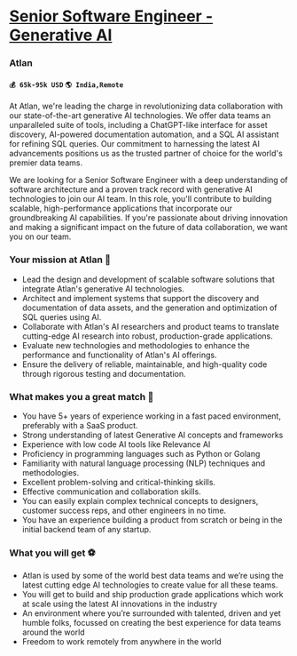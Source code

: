 # [Senior Software Engineer - Generative AI](https://www.remotewlb.com/apply/senior-software-engineer-generative-ai)  
### Atlan  
#### `💰 65k-95k USD` `🌎 India,Remote`  

At Atlan, we're leading the charge in revolutionizing data collaboration with our state-of-the-art generative AI technologies. We offer data teams an unparalleled suite of tools, including a ChatGPT-like interface for asset discovery, AI-powered documentation automation, and a SQL AI assistant for refining SQL queries. Our commitment to harnessing the latest AI advancements positions us as the trusted partner of choice for the world's premier data teams.

  

We are looking for a Senior Software Engineer with a deep understanding of software architecture and a proven track record with generative AI technologies to join our AI team. In this role, you'll contribute to building scalable, high-performance applications that incorporate our groundbreaking AI capabilities. If you're passionate about driving innovation and making a significant impact on the future of data collaboration, we want you on our team.

### Your mission at Atlan 🏡

  * Lead the design and development of scalable software solutions that integrate Atlan's generative AI technologies.
  * Architect and implement systems that support the discovery and documentation of data assets, and the generation and optimization of SQL queries using AI.
  * Collaborate with Atlan's AI researchers and product teams to translate cutting-edge AI research into robust, production-grade applications.
  * Evaluate new technologies and methodologies to enhance the performance and functionality of Atlan's AI offerings.
  * Ensure the delivery of reliable, maintainable, and high-quality code through rigorous testing and documentation.

### What makes you a great match 🚀

  * You have 5+ years of experience working in a fast paced environment, preferably with a SaaS product.
  * Strong understanding of latest Generative AI concepts and frameworks
  * Experience with low code AI tools like Relevance AI
  * Proficiency in programming languages such as Python or Golang
  * Familiarity with natural language processing (NLP) techniques and methodologies.
  * Excellent problem-solving and critical-thinking skills.
  * Effective communication and collaboration skills.
  * You can easily explain complex technical concepts to designers, customer success reps, and other engineers in no time.
  * You have an experience building a product from scratch or being in the initial backend team of any startup.

### What you will get ⚽

  * Atlan is used by some of the world best data teams and we’re using the latest cutting edge AI technologies to create value for all these teams.
  * You will get to build and ship production grade applications which work at scale using the latest AI innovations in the industry
  * An environment where you’re surrounded with talented, driven and yet humble folks, focussed on creating the best experience for data teams around the world
  * Freedom to work remotely from anywhere in the world

